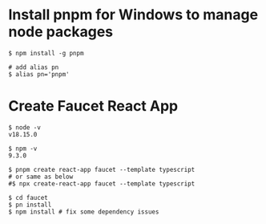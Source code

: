 # Install pnpm for Windows to manage node packages
```shell
$ npm install -g pnpm

# add alias pn 
$ alias pn='pnpm'
```

# Create Faucet React App
```shell
$ node -v
v18.15.0

$ npm -v
9.3.0

$ pnpm create react-app faucet --template typescript
# or same as below
#$ npx create-react-app faucet --template typescript

$ cd faucet
$ pn install
$ npm install # fix some dependency issues
```
